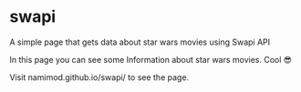 # swapi
A simple page that gets data about star wars movies using Swapi API

In this page you can see some Information about star wars movies. Cool 😎 

Visit namimod.github.io/swapi/ to see the page.
